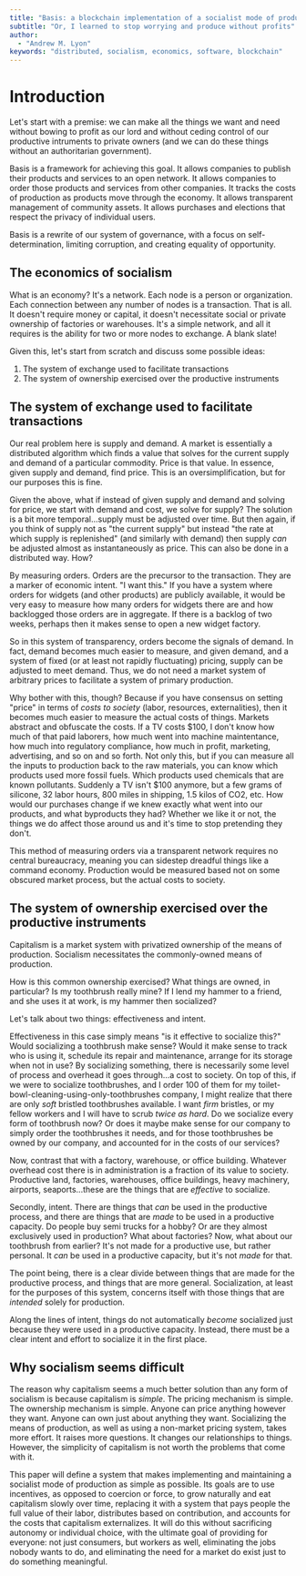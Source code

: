 ```yaml
---
title: "Basis: a blockchain implementation of a socialist mode of production"
subtitle: "Or, I learned to stop worrying and produce without profits"
author:
  - "Andrew M. Lyon"
keywords: "distributed, socialism, economics, software, blockchain"
---
```


# Introduction

Let's start with a premise: we can make all the things we want and need without bowing to profit as our lord and without ceding control of our productive intruments to private owners (and we can do these things without an authoritarian government).

Basis is a framework for achieving this goal. It allows companies to publish their products and services to an open network. It allows companies to order those products and services from other companies. It tracks the costs of production as products move through the economy. It allows transparent management of community assets. It allows purchases and elections that respect the privacy of individual users.

Basis is a rewrite of our system of governance, with a focus on self-determination, limiting corruption, and creating equality of opportunity.

## The economics of socialism

What is an economy? It's a network. Each node is a person or organization. Each connection between any number of nodes is a transaction. That is all. It doesn't require money or capital, it doesn't necessitate social or private ownership of factories or warehouses. It's a simple network, and all it requires is the ability for two or more nodes to exchange. A blank slate!

Given this, let's start from scratch and discuss some possible ideas:

1. The system of exchange used to facilitate transactions
1. The system of ownership exercised over the productive instruments

## The system of exchange used to facilitate transactions

Our real problem here is supply and demand. A market is essentially a distributed algorithm which finds a value that solves for the current supply and demand of a particular commodity. Price is that value. In essence, given supply and demand, find price. This is an oversimplification, but for our purposes this is fine.

Given the above, what if instead of given supply and demand and solving for price, we start with demand and cost, we solve for supply? The solution is a bit more temporal...supply must be adjusted over time. But then again, if you think of supply not as "the current supply" but instead "the rate at which supply is replenished" (and similarly with demand) then supply *can* be adjusted almost as instantaneously as price. This can also be done in a distributed way. How?

By measuring orders. Orders are the precursor to the transaction. They are a marker of economic intent. "I want this." If you have a system where orders for widgets (and other products) are publicly available, it would be very easy to measure how many orders for widgets there are and how backlogged those orders are in aggregate. If there is a backlog of two weeks, perhaps then it makes sense to open a new widget factory.

So in this system of transparency, orders become the signals of demand. In fact, demand becomes much easier to measure, and given demand, and a system of fixed (or at least not rapidly fluctuating) pricing, supply can be adjusted to meet demand. Thus, we do not need a market system of arbitrary prices to facilitate a system of primary production.

Why bother with this, though? Because if you have consensus on setting "price" in terms of *costs to society* (labor, resources, externalities), then it becomes much easier to measure the actual costs of things. Markets abstract and obfuscate the costs. If a TV costs $100, I don't know how much of that paid laborers, how much went into machine maintentance, how much into regulatory compliance, how much in profit, marketing, advertising, and so on and so forth. Not only this, but if you can measure all the inputs to production back to the raw materials, you can know which products used more fossil fuels. Which products used chemicals that are known pollutants. Suddenly a TV isn't $100 anymore, but a few grams of silicone, 32 labor hours, 800 miles in shipping, 1.5 kilos of CO2, etc. How would our purchases change if we knew exactly what went into our products, and what byproducts they had? Whether we like it or not, the things we do affect those around us and it's time to stop pretending they don't.

This method of measuring orders via a transparent network requires no central bureaucracy, meaning you can sidestep dreadful things like a command economy. Production would be measured based not on some obscured market process, but the actual costs to society.

## The system of ownership exercised over the productive instruments

Capitalism is a market system with privatized ownership of the means of production. Socialism necessitates the commonly-owned means of production.

How is this common ownership exercised? What things are owned, in particular? Is my toothbrush really mine? If I lend my hammer to a friend, and she uses it at work, is my hammer then socialized?

Let's talk about two things: effectiveness and intent.

Effectiveness in this case simply means "is it effective to socialize this?" Would socializing a toothbrush make sense? Would it make sense to track who is using it, schedule its repair and maintenance, arrange for its storage when not in use? By socializing something, there is necessarily some level of process and overhead it goes through...a cost to society. On top of this, if we were to socialize toothbrushes, and I order 100 of them for my toilet-bowl-cleaning-using-only-toothbrushes company, I might realize that there are only *soft* bristled toothbrushes available. I want *firm* bristles, or my fellow workers and I will have to scrub *twice as hard*. Do we socialize every form of toothbrush now? Or does it maybe make sense for our company to simply order the toothbrushes it needs, and for those toothbrushes be owned by our company, and accounted for in the costs of our services?

Now, contrast that with a factory, warehouse, or office building. Whatever overhead cost there is in administration is a fraction of its value to society. Productive land, factories, warehouses, office buildings, heavy machinery, airports, seaports...these are the things that are *effective* to socialize.

Secondly, intent. There are things that *can* be used in the productive process, and there are things that are *made* to be used in a productive capacity. Do people buy semi trucks for a hobby? Or are they almost exclusively used in production? What about factories? Now, what about our toothbrush from earlier? It's not made for a productive use, but rather personal. It *can* be used in a productive capacity, but it's not *made* for that.

The point being, there is a clear divide between things that are made for the productive process, and things that are more general. Socialization, at least for the purposes of this system, concerns itself with those things that are *intended* solely for production.

Along the lines of intent, things do not automatically *become* socialized just because they were used in a productive capacity. Instead, there must be a clear intent and effort to socialize it in the first place.

## Why socialism seems difficult

The reason why capitalism seems a much better solution than any form of socialism is because capitalism is *simple*. The pricing mechanism is simple. The ownership mechanism is simple. Anyone can price anything however they want. Anyone can own just about anything they want. Socializing the means of production, as well as using a non-market pricing system, takes more effort. It raises more questions. It changes our relationships to things. However, the simplicity of capitalism is not worth the problems that come with it.

This paper will define a system that makes implementing and maintaining a socialist mode of production as simple as possible. Its goals are to use incentives, as opposed to coercion or force, to grow naturally and eat capitalism slowly over time, replacing it with a system that pays people the full value of their labor, distributes based on contribution, and accounts for the costs that capitalism externalizes. It will do this without sacrificing autonomy or individual choice, with the ultimate goal of providing for everyone: not just consumers, but workers as well, eliminating the jobs nobody wants to do, and eliminating the need for a market do exist just to do something meaningful.

